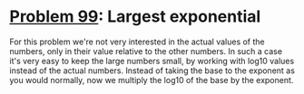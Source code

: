# [Problem 99](https://projecteuler.net/problem=99): Largest exponential

For this problem we're not very interested in the actual values of the numbers, only in their value relative to the other numbers.
In such a case it's very easy to keep the large numbers small, by working with log10 values instead of the actual numbers.
Instead of taking the base to the exponent as you would normally, now we multiply the log10 of the base by the exponent.
